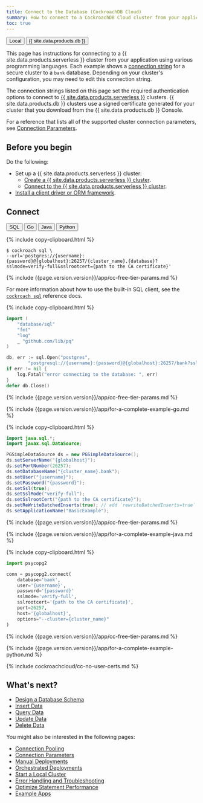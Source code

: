 ```yaml
---
title: Connect to the Database (CockroachDB Cloud)
summary: How to connect to a CockroachDB Cloud cluster from your application
toc: true
---
```


<div class="filters filters-big clearfix">
  <a href="connect-to-the-database.html"><button class="filter-button">Local</button></a>
  <button class="filter-button current">{{ site.data.products.db }}</button>
</div>

This page has instructions for connecting to a {{ site.data.products.serverless }} cluster from your application using various programming languages. Each example shows a [connection string][connection_params] for a secure cluster to a `bank` database. Depending on your cluster's configuration, you may need to edit this connection string.

The connection strings listed on this page set the required authentication options to connect to [{{ site.data.products.serverless }}](../cockroachcloud/authentication.html) clusters. {{ site.data.products.db }} clusters use a signed certificate generated for your cluster that you download from the {{ site.data.products.db }} Console.

For a reference that lists all of the supported cluster connection parameters, see [Connection Parameters][connection_params].

## Before you begin

Do the following:

 <a name="set-up-your-cluster-connection"></a>

- Set up a {{ site.data.products.serverless }} cluster:
  - [Create a {{ site.data.products.serverless }} cluster](../cockroachcloud/create-your-cluster.html).
  - [Connect to the {{ site.data.products.serverless }} cluster](../cockroachcloud/connect-to-your-cluster.html).
- [Install a client driver or ORM framework](install-client-drivers.html).

## Connect

<div class="filters clearfix">
  <button class="filter-button" data-scope="sql">SQL</button>
  <button class="filter-button" data-scope="go">Go</button>
  <button class="filter-button" data-scope="java">Java</button>
  <button class="filter-button" data-scope="python">Python</button>
</div>

<section class="filter-content" markdown="1" data-scope="sql">

{% include copy-clipboard.html %}
~~~ shell
$ cockroach sql \
--url='postgres://{username}:{password}@{globalhost}:26257/{cluster_name}.{database}?sslmode=verify-full&sslrootcert={path to the CA certificate}'
~~~

{% include {{page.version.version}}/app/cc-free-tier-params.md %}

For more information about how to use the built-in SQL client, see the [`cockroach sql`](cockroach-sql.html) reference docs.

</section>

<section class="filter-content" markdown="1" data-scope="go">

{% include copy-clipboard.html %}
~~~ go
import (
    "database/sql"
    "fmt"
    "log"
    _ "github.com/lib/pq"
)

db, err := sql.Open("postgres",
        "postgresql://{username}:{password}@{globalhost}:26257/bank?sslmode=verify-full&sslrootcert={path to the CA certificate}&options=--cluster={cluster_name}")
if err != nil {
    log.Fatal("error connecting to the database: ", err)
}
defer db.Close()
~~~

{% include {{page.version.version}}/app/cc-free-tier-params.md %}

{% include {{page.version.version}}/app/for-a-complete-example-go.md %}

</section>

<section class="filter-content" markdown="1" data-scope="java">

{% include copy-clipboard.html %}
~~~ java
import java.sql.*;
import javax.sql.DataSource;

PGSimpleDataSource ds = new PGSimpleDataSource();
ds.setServerName("{globalhost}");
ds.setPortNumber(26257);
ds.setDatabaseName("{cluster_name}.bank");
ds.setUser("{username}");
ds.setPassword("{password}");
ds.setSsl(true);
ds.setSslMode("verify-full");
ds.setSslrootCert("{path to the CA certificate}");
ds.setReWriteBatchedInserts(true); // add `rewriteBatchedInserts=true` to pg connection string
ds.setApplicationName("BasicExample");
~~~

{% include {{page.version.version}}/app/cc-free-tier-params.md %}

{% include {{page.version.version}}/app/for-a-complete-example-java.md %}

</section>

<section class="filter-content" markdown="1" data-scope="python">

{% include copy-clipboard.html %}
~~~ python
import psycopg2

conn = psycopg2.connect(
    database='bank',
    user='{username}',
    password='{password}'
    sslmode='verify-full',
    sslrootcert='{path to the CA certificate}',
    port=26257,
    host='{globalhost}',
    options="--cluster={cluster_name}"
)
~~~

{% include {{page.version.version}}/app/cc-free-tier-params.md %}

{% include {{page.version.version}}/app/for-a-complete-example-python.md %}

</section>

{% include cockroachcloud/cc-no-user-certs.md %}

## What's next?

<a name="tasks"></a>

- [Design a Database Schema](schema-design-overview.html)
- [Insert Data](insert-data.html)
- [Query Data](query-data.html)
- [Update Data](update-data.html)
- [Delete Data](delete-data.html)

You might also be interested in the following pages:

- [Connection Pooling](connection-pooling.html)
- [Connection Parameters][connection_params]
- [Manual Deployments][manual]
- [Orchestrated Deployments][orchestrated]
- [Start a Local Cluster][local_secure]
- [Error Handling and Troubleshooting](error-handling-and-troubleshooting.html)
- [Optimize Statement Performance](make-queries-fast.html)
- [Example Apps](example-apps.html)

<!-- Reference Links -->

[manual]: manual-deployment.html
[orchestrated]: orchestration.html
[local_secure]: secure-a-cluster.html
[connection_params]: connection-parameters.html
